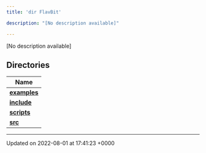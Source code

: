 ```yaml
---
title: 'dir FlavBit'

description: "[No description available]"

---
```







[No description available]

## Directories

| Name           |
| -------------- |
| **[examples](/documentation/code/gambit_sphinx/files/dir_ceac9c226c06f2d8cc942a91d8761014/#dir-examples)**  |
| **[include](/documentation/code/gambit_sphinx/files/dir_6718e6f775867ee8f236c973530b25fa/#dir-include)**  |
| **[scripts](/documentation/code/gambit_sphinx/files/dir_a067623e4190754646e2c6911441325d/#dir-scripts)**  |
| **[src](/documentation/code/gambit_sphinx/files/dir_94152b36e2a6900319663d0a0512906c/#dir-src)**  |






-------------------------------

Updated on 2022-08-01 at 17:41:23 +0000
